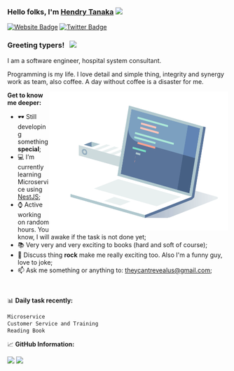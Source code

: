 ### Hello folks, I'm <a href="https://twitter.com/takashitanaka_" target="_blank">Hendry Tanaka</a> <img src="https://c.tenor.com/NOYF3f82b_gAAAAM/programmer.gif" width="25px" />

[![Website Badge](https://img.shields.io/badge/Website-3b5998?style=flat-square&logo=google-chrome&logoColor=white)](https://pondokcoder.com/)
[![Twitter Badge](https://img.shields.io/badge/-Twitter-00acee?style=flat-square&logo=Twitter&logoColor=white)](https://twitter.com/takashitanaka_)

### Greeting typers! &nbsp; ![](https://visitor-badge.glitch.me/badge?page_id=theycantrevealus.theycantrevealus)

I am a software engineer, hospital system consultant.

Programming is my life. I love detail and simple thing, integrity and synergy work as team, also coffee. A day without coffee is a disaster for me.

<img align="right" alt="GIF" src="https://github.com/theycantrevealus/theycantrevealus/blob/main/coding.gif?raw=true" width="408" height="318" />
  

**Get to know me deeper:**

- 🕶 Still developing something **special**;
- 💻 I’m currently learning Microservice using [NestJS](https://nestjs.com/);
- ⌚️ Active working on random hours. You know, I will awake if the task is not done yet;
- 📚 Very very and very exciting to books (hard and soft of course);
- 💬 Discuss thing **rock** make me really exciting too. Also I'm a funny guy, love to joke;
- 📫 Ask me something or anything to: theycantrevealus@gmail.com;

</br>

📊 **Daily task recently:**
<!--START_SECTION:waka-->
```text
Microservice
Customer Service and Training
Reading Book
```
<!--END_SECTION:waka-->


📈 **GitHub Information:**
<p>
  <img height="180em" src="https://github-readme-stats.vercel.app/api?username=theycantrevealus"/>
  <img height="180em" src="https://github-readme-stats.vercel.app/api/top-langs/?username=theycantrevealus&hide=css,scss,html"/>
</p>




